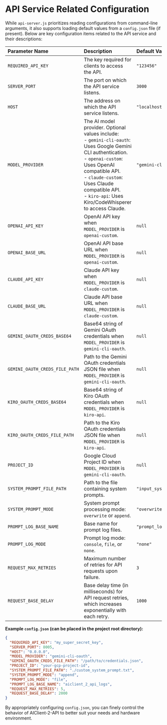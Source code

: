 # API Service Related Configuration

While `api-server.js` prioritizes reading configurations from command-line arguments, it also supports loading default values from a `config.json` file (if present). Below are key configuration items related to the API service and their descriptions:

| Parameter Name | Description | Default Value |
| :------------------------- | :----------------------------------------------------------------------------------------------------------------------------------------------------------------- | :----------------- |
| `REQUIRED_API_KEY`         | The key required for clients to access the API. | `"123456"` |
| `SERVER_PORT`              | The port on which the API service listens. | `3000` |
| `HOST`                     | The address on which the API service listens. | `"localhost"` |
| `MODEL_PROVIDER`           | The AI model provider. Optional values include:<br> - `gemini-cli-oauth`: Uses Google Gemini CLI authentication. <br> - `openai-custom`: Uses OpenAI compatible API. <br> - `claude-custom`: Uses Claude compatible API.<br> - `kiro-api`: Uses Kiro/CodeWhisperer to access Claude. | `"gemini-cli-oauth"` |
| `OPENAI_API_KEY`           | OpenAI API key when `MODEL_PROVIDER` is `openai-custom`. | `null` |
| `OPENAI_BASE_URL`          | OpenAI API base URL when `MODEL_PROVIDER` is `openai-custom`. | `null` |
| `CLAUDE_API_KEY`           | Claude API key when `MODEL_PROVIDER` is `claude-custom`. | `null` |
| `CLAUDE_BASE_URL`          | Claude API base URL when `MODEL_PROVIDER` is `claude-custom`. | `null` |
| `GEMINI_OAUTH_CREDS_BASE64`| Base64 string of Gemini OAuth credentials when `MODEL_PROVIDER` is `gemini-cli-oauth`. | `null` |
| `GEMINI_OAUTH_CREDS_FILE_PATH` | Path to the Gemini OAuth credentials JSON file when `MODEL_PROVIDER` is `gemini-cli-oauth`. | `null` |
| `KIRO_OAUTH_CREDS_BASE64`  | Base64 string of Kiro OAuth credentials when `MODEL_PROVIDER` is `kiro-api`. | `null` |
| `KIRO_OAUTH_CREDS_FILE_PATH` | Path to the Kiro OAuth credentials JSON file when `MODEL_PROVIDER` is `kiro-api`. | `null` |
| `PROJECT_ID`               | Google Cloud Project ID when `MODEL_PROVIDER` is `gemini-cli-oauth`. | `null` |
| `SYSTEM_PROMPT_FILE_PATH`  | Path to the file containing system prompts. | `"input_system_prompt.txt"` |
| `SYSTEM_PROMPT_MODE`       | System prompt processing mode: `overwrite` or `append`. | `"overwrite"` |
| `PROMPT_LOG_BASE_NAME`     | Base name for prompt log files. | `"prompt_log"` |
| `PROMPT_LOG_MODE`          | Prompt log mode: `console`, `file`, or `none`. | `"none"` |
| `REQUEST_MAX_RETRIES`      | Maximum number of retries for API requests upon failure. | `3` |
| `REQUEST_BASE_DELAY`       | Base delay time (in milliseconds) for API request retries, which increases exponentially with each retry. | `1000` |

**Example `config.json` (can be placed in the project root directory):**

```json
{
  "REQUIRED_API_KEY": "my_super_secret_key",
  "SERVER_PORT": 8005,
  "HOST": "0.0.0.0",
  "MODEL_PROVIDER": "gemini-cli-oauth",
  "GEMINI_OAUTH_CREDS_FILE_PATH": "/path/to/credentials.json",
  "PROJECT_ID": "your-gcp-project-id",
  "SYSTEM_PROMPT_FILE_PATH": "./custom_system_prompt.txt",
  "SYSTEM_PROMPT_MODE": "append",
  "PROMPT_LOG_MODE": "file",
  "PROMPT_LOG_BASE_NAME": "aiclient_2_api_logs",
  "REQUEST_MAX_RETRIES": 5,
  "REQUEST_BASE_DELAY": 2000
}
```

By appropriately configuring `config.json`, you can finely control the behavior of AIClient-2-API to better suit your needs and hardware environment.